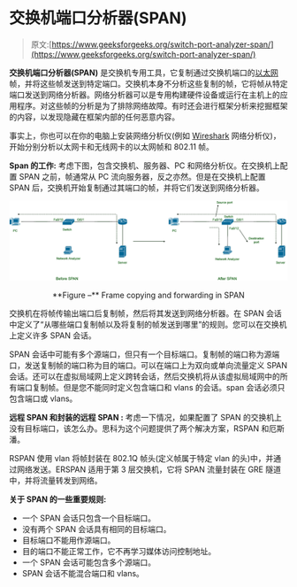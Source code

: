 # 交换机端口分析器(SPAN)

> 原文:[https://www.geeksforgeeks.org/switch-port-analyzer-span/](https://www.geeksforgeeks.org/switch-port-analyzer-span/)

**交换机端口分析器(SPAN)** 是交换机专用工具，它复制通过交换机端口的[以太网](https://www.geeksforgeeks.org/local-area-network-lan-technologies/)帧，并将这些帧发送到特定端口。交换机本身不分析这些复制的帧，它将帧从特定端口发送到网络分析器。网络分析器可以是专用构建硬件设备或运行在主机上的应用程序。对这些帧的分析是为了排除网络故障。有时还会进行框架分析来挖掘框架的内容，以发现隐藏在框架内部的任何恶意内容。

事实上，你也可以在你的电脑上安装网络分析仪(例如 [Wireshark](https://www.geeksforgeeks.org/introduction-to-wireshark/) 网络分析仪)，开始分别分析以太网卡和无线网卡的以太网帧和 802.11 帧。

**Span 的工作:**
考虑下图，包含交换机、服务器、PC 和网络分析仪。在交换机上配置 SPAN 之前，帧通常从 PC 流向服务器，反之亦然。但是在交换机上配置 SPAN 后，交换机开始复制通过其端口的帧，并将它们发送到网络分析器。

![](img/c5f7ca508b099d93b0b10a2c04740770.png)

<center>**Figure –** Frame copying and forwarding in SPAN</center>

交换机在将帧传输出端口后复制帧，然后将其发送到网络分析器。在 SPAN 会话中定义了“从哪些端口复制帧以及将复制的帧发送到哪里”的规则。您可以在交换机上定义许多 SPAN 会话。

SPAN 会话中可能有多个源端口，但只有一个目标端口。复制帧的端口称为源端口，发送复制帧的端口称为目的端口。可以在端口上为双向或单向流量定义 SPAN 会话。还可以在虚拟局域网上定义跨转会话，然后交换机将从该虚拟局域网中的所有端口复制帧。但是您不能同时定义包含端口和 vlans 的会话。span 会话必须只包含端口或 vlans。

**远程 SPAN 和封装的远程 SPAN :**
考虑一下情况，如果配置了 SPAN 的交换机上没有目标端口，该怎么办。思科为这个问题提供了两个解决方案，RSPAN 和厄斯潘。

RSPAN 使用 vlan 将帧封装在 802.1Q 帧头(定义帧属于特定 vlan 的头)中，并通过网络发送。ERSPAN 适用于第 3 层交换机，它将 SPAN 流量封装在 GRE 隧道中，并将流量转发到网络。

**关于 SPAN 的一些重要规则:**

*   一个 SPAN 会话只包含一个目标端口。
*   没有两个 SPAN 会话具有相同的目标端口。
*   目标端口不能用作源端口。
*   目的端口不能正常工作，它不再学习媒体访问控制地址。
*   一个 SPAN 会话可能包含多个源端口。
*   SPAN 会话不能混合端口和 vlans。